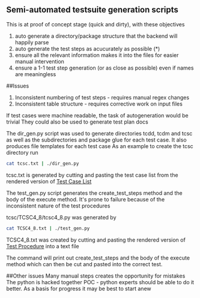 ## Semi-automated testsuite generation scripts

This is at proof of concept stage (quick and dirty), with these objectives
1. auto generate a directory/package structure that the backend will happily parse
1. auto generate the test steps as acucurately as possible (*)
1. ensure all the relevant information makes it into the files for easier manual intervention
1. ensure a 1-1 test step generation (or as close as possible) even if names are meaningless

##Issues
1. Inconsistent numbering of test steps - requires manual regex changes
1. Inconsistent table structure - requires corrective work on input files

If test cases were machine readable, the task of autogeneration would be trivial
They could also be used to generate test plan docs

The dir_gen.py script was used to generate directories tcdd, tcdm and tcsc  
as well as the subdirectories and package glue for each test case. 
It also produces file templates for each test case
As an example to create the tcsc directory run 

```bash
cat tcsc.txt | ./dir_gen.py
```

tcsc.txt is generated by cutting and pasting the test case list from the rendered version of [Test Case List](https://github.com/chip-csg/chip-test-plans/blob/master/src/securechannel.adoc#2-test-case-list)


The test_gen.py script generates the create_test_steps method and the body of the execute method. It's prone to failure because of the inconsistent nature of the test procedures 

tcsc/TCSC4_8/tcsc4_8.py was generated by 

```bash
cat TCSC4_8.txt | ./test_gen.py
```

TCSC4_8.txt was created by cutting and pasting the rendered version of [Test Procedure](https://github.com/chip-csg/chip-test-plans/blob/master/src/securechannel.adoc#test-procedure-16) into a text file

The command will print out create_test_steps and the body of the execute method which can then be cut and pasted into the correct test.

##Other issues
Many manual steps creates the opportunity for mistakes
The python is hacked together POC - python experts should be able to do it better. As a basis for progress it may be best to start anew

